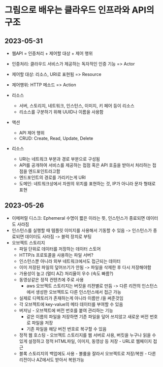 
# 그림으로 배우는 클라우드 인프라와 API의 구조

## 2023-05-31

* 웹API = 인증처리 + 제어할 대상 + 제어 행위
* 인증처리: 클라우드 서비스가 제공하는 독자적인 인증 기능 => Actor
* 제어할 대상: 리소스, URI로 표현됨 => Resource
* 제어행위: HTTP 메소드 => Action

* 리소스
  * 서버, 스토리지, 네트워크, 인스턴스, 이미지, 키 페어 등이 리소스
  * 리소스를 구분하기 위해 UUID나 이름을 사용함

* 액션
  * API 제어 행위
  * CRUD: Create, Read, Update, Delete

* 리소스
  * URI는 네트워크 부분과 경로 부분으로 구성됨
  * API를 공개하여 서비스를 제공하는 접점 혹은 API 호출을 받아서 처리하는 접점을 엔드포인트라고함
  * 엔드포인트의 경로를 가리키는게 URI
  * 도메인: 네트워크상에서 자원의 위치를 표현하는 것, IP가 아니라 문자 형태로 표현

## 2023-05-26

* 이메퍼럴 디스크: Ephemeral 수명이 짧은 이라는 뜻, 인스턴스가 종료되면 데이터도 사라짐
* 인스턴스를 실행할 때 템플릿 이미지를 사용해서 기동할 수 있음 -> 인스턴스가 종료되면 데이터도 사라짐 -> 블럭 장치로 부팅
* 오브젝트 스토리지
  * 파일 단위로 데이터를 저장하는 데이터 스토어
  * HTTP/s 프로토콜을 사용하는 파일 서버?
  * 인스턴스뿐 아니라 외부 네트워크에서도 접근되는 데이터
  * 이미 저장된 파일의 덮어쓰기가 안됨 -> 파일을 삭제한 후 다시 저장해야함
  * 가용성이 높고 (멀티 AZ) 처리율이 우수 (속도 빠름?)
  * 동영상같은 정적 컨텐츠에 주로 사용
    * aws 오브젝트 스토리지는 버킷을 리젼별로 만듬 -> 다른 리전의 인스턴스에서 생성한 오브젝트도 다른 인스턴스에서 접근 가능
  * 실제로 디렉토리가 존재하는게 아니라 이름만 /을 써준것임
  * 각 오브젝트에 key-value의 메타 데이터를 부여할 수 있음
  * 버저닝 - 오브젝트에 버전 번호를 붙여 관리하는 기능
    * 같은 이름의 파일을 저장하면 기존 파일을 덮어 쓰지않고 새로운 버전 번호로 파일을 저장
    * 기존 파일을 해당 버전 번호로 복구할 수 있음
  * 정적 웹 호스팅 - 오브젝트 스토리지를 웹 서버로 사용, 버킷을 누구나 읽을 수 있게 설정하고 정적 HTML파일, 이미지, 동영상 등 저장 - URL로 웹페이지 접근
  * 블록 스토리지의 백업에도 사용 - 볼륨을 잘라서 오브젝트로 저장/복원 - 다른 리전이나 AZ에서도 받아서 복원가능
